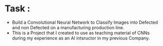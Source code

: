 # Task : 
* Build a Convolutional Neural Network to Classify Images into Defected and non Defected on a manufacturing production line.
* This is a Project that I created to use as teaching material of CNNs during my experience as an AI intsructor in my previous Company.
